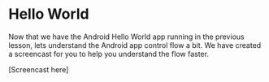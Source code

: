 # Hello World

Now that we have the Android Hello World app running in the previous lesson, lets understand the Android app control flow a bit. We have created a screencast for you to help you understand the flow faster.

[Screencast here]

